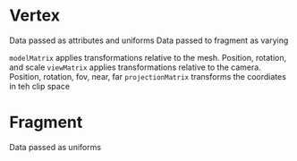 # Vertex
Data passed as attributes and uniforms
Data passed to fragment as varying


`modelMatrix` applies transformations relative to the mesh. Position, rotation, and scale
`viewMatrix` applies transformations relative to the camera. Position, rotation, fov, near, far
`projectionMatrix` transforms the coordiates in teh clip space

# Fragment
Data passed as uniforms